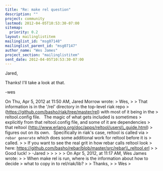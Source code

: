 ```yaml
---
title: "Re: make rel question"
description: ""
project: community
lastmod: 2012-04-05T10:53:30-07:00
sitemap:
  priority: 0.2
layout: mailinglistitem
mailinglist_id: "msg07148"
mailinglist_parent_id: "msg07147"
author_name: "Wes James"
project_section: "mailinglistitem"
sent_date: 2012-04-05T10:53:30-07:00
---
```



Jared,

Thanks! I'll take a look at that.

-wes

On Thu, Apr 5, 2012 at 11:50 AM, Jared Morrow  wrote:
&gt; Wes,
&gt;
&gt; That information is in the '/rel' directory in the top-level riak repo
&gt; (https://github.com/basho/riak/tree/master/rel) with most of it being in the
&gt; reltool.config file.   The magic of what gets included is sometimes
&gt; explicitly from that reltool.config file, and some of it are dependencies
&gt; that reltool (http://www.erlang.org/doc/apps/reltool/users\\_guide.html)
&gt; figures out on its own.   Specifically in riak's case, reltool is called via
&gt; `rebar generate` which does some additional work for reltool before it is
&gt; called.
&gt;
&gt; If you want to see the real grit in how rebar calls reltool look
&gt; here: https://github.com/basho/rebar/blob/master/src/rebar\\_reltool.erl
&gt;
&gt; Good luck!
&gt; -Jared
&gt;
&gt;
&gt;
&gt;
&gt; On Apr 5, 2012, at 11:17 AM, Wes James wrote:
&gt;
&gt; When make rel is run, where is the information about how to decide
&gt; what to copy in to rel/riak/lib?
&gt;
&gt; Thanks,
&gt;
&gt; Wes
&gt;

